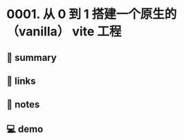 # 0001. 从 0 到 1 搭建一个原生的（vanilla） vite 工程

## 📝 summary



## 🔗 links



## 📝 notes



## 💻 demo

```

```